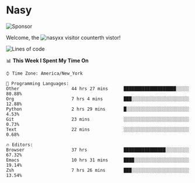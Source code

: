 # Nasy

<!--
<p align="center">
<img height="200" src="https://github-readme-stats.vercel.app/api?username=nasyxx&count_private=true&show_icons=true&theme=dracula&include_all_commits=true"/>
<img height="200" src="https://github-readme-stats.vercel.app/api/top-langs/?username=nasyxx&theme=dracula&hide=html,jupyter+notebook&count_private=true&show_icons=true"/>
</p>

  
----------------
-->

![Sponsor](https://img.shields.io/static/v1.svg?label=Sponsor&message=%E2%9D%A4&logo=GitHub&style=flat&color=pink)
 
Welcome, the ![nasyxx visitor counter](https://count.getloli.com/get/@nasyxx?theme=rule34)th vistor!
 
<!--START_SECTION:waka-->
![Lines of code](https://img.shields.io/badge/From%20Hello%20World%20I%27ve%20Written-599815%20lines%20of%20code-blue)

📊 **This Week I Spent My Time On** 

```text
⌚︎ Time Zone: America/New_York

💬 Programming Languages: 
Other                    44 hrs 27 mins      ████████████████████░░░░░   80.88% 
Org                      7 hrs 4 mins        ███░░░░░░░░░░░░░░░░░░░░░░   12.88% 
Python                   2 hrs 29 mins       █░░░░░░░░░░░░░░░░░░░░░░░░   4.53% 
Git                      23 mins             ░░░░░░░░░░░░░░░░░░░░░░░░░   0.73% 
Text                     22 mins             ░░░░░░░░░░░░░░░░░░░░░░░░░   0.68%

🔥 Editors: 
Browser                  37 hrs              ████████████████░░░░░░░░░   67.32% 
Emacs                    10 hrs 31 mins      ████░░░░░░░░░░░░░░░░░░░░░   19.14% 
Zsh                      7 hrs 26 mins       ███░░░░░░░░░░░░░░░░░░░░░░   13.54%

```


<!--END_SECTION:waka-->

<!-- ![visitors](https://visitor-badge.laobi.icu/badge?page_id=nasyxx.nasyxx) -->
